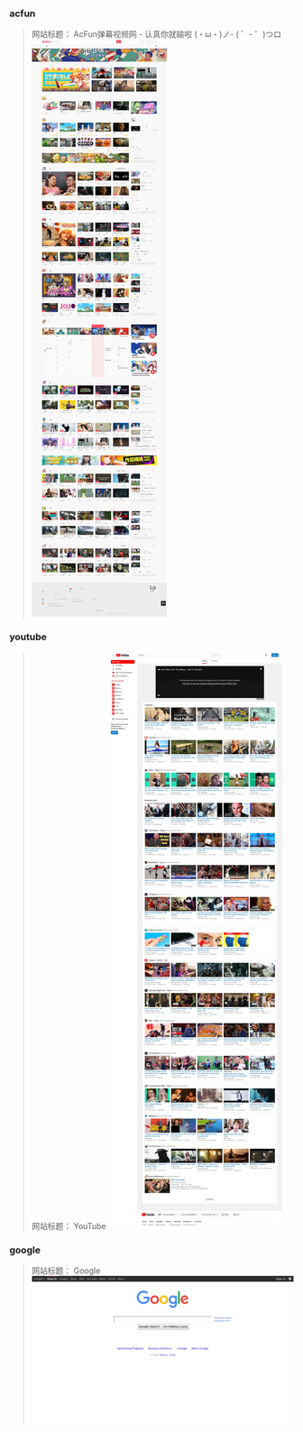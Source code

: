 ### acfun
> 网站标题： AcFun弹幕视频网 - 认真你就输啦 (・ω・)ノ- ( ゜- ゜)つロ
![acfun](./acfun.jpg)

### youtube
> 网站标题： YouTube
![youtube](./youtube.jpg)

### google
> 网站标题： Google
![google](./google.20)


